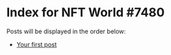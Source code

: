# Index for NFT World #7480
Posts will be displayed in the order below:

- [Your first post](./001-first.md)

